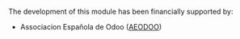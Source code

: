 The development of this module has been financially supported by:

- Associacion Española de Odoo ([AEODOO](https://www.aeodoo.org/))
